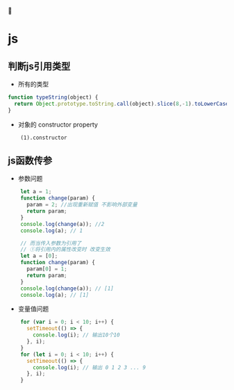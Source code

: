 :apple:

# js
## 判断js引用类型
+ 所有的类型
```javascript
function typeString(object) {
  return Object.prototype.toString.call(object).slice(8,-1).toLowerCase();
}
```
+ 对象的 constructor property
```
    (1).constructor
```

## js函数传参
+ 参数问题
```javascript
    let a = 1;
    function change(param) {
      param = 2; //出现重新赋值 不影响外部变量
      return param;
    }
    console.log(change(a)); //2
    console.log(a); // 1

    // 而当传入参数为引用了 
    // ①将引用内的属性改变时 改变生效
    let a = [0];
    function change(param) {
      param[0] = 1; 
      return param;
    }
    console.log(change(a)); // [1]
    console.log(a); // [1]
```
+ 变量值问题
```javascript
    for (var i = 0; i < 10; i++) {
      setTimeout(() => {
        console.log(i); // 输出10个10
      }, i);
    } 
    for (let i = 0; i < 10; i++) {
      setTimeout(() => {
        console.log(i); // 输出 0 1 2 3 ... 9
      }, i);
    }
```    

